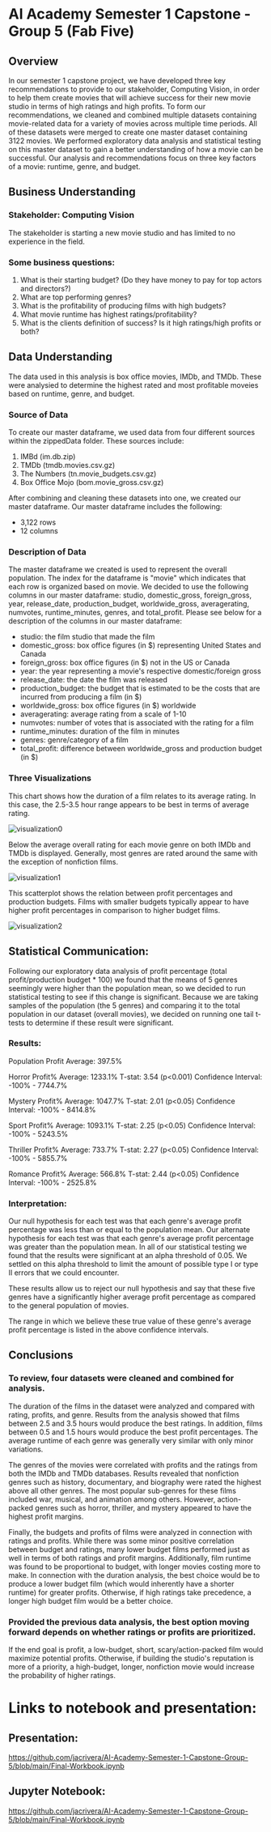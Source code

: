 # AI Academy Semester 1 Capstone - Group 5 (Fab Five)

## Overview
In our semester 1 capstone project, we have developed three key recommendations to provide to our stakeholder, Computing Vision, in order to help them create movies that will achieve success for their new movie studio in terms of high ratings and high profits. To form our recommendations, we cleaned and combined multiple datasets containing movie-related data for a variety of movies across multiple time periods. All of these datasets were merged to create one master dataset containing 3122 movies. We performed exploratory data analysis and statistical testing on this master dataset to gain a better understanding of how a movie can be successful. Our analysis and recommendations focus on three key factors of a movie: runtime, genre, and budget.

## Business Understanding

### Stakeholder: Computing Vision
The stakeholder is starting a new movie studio and has limited to no experience in the field.
### Some business questions: 
1. What is their starting budget? (Do they have money to pay for top actors and directors?) 
2. What are top performing genres? 
3. What is the profitability of producing films with high budgets? 
4. What movie runtime has highest ratings/profitability?
5. What is the clients definition of success? Is it high ratings/high profits or both?

## Data Understanding
The data used in this analysis is box office movies, IMDb, and TMDb. These were analysied to determine the highest rated and most profitable moveies based on runtime, genre, and budget. 

### Source of Data
To create our master dataframe, we used data from four different sources within the zippedData folder. These sources include:
1. IMBd (im.db.zip)
2. TMDb (tmdb.movies.csv.gz)
3. The Numbers (tn.movie_budgets.csv.gz)
4. Box Office Mojo (bom.movie_gross.csv.gz)

After combining and cleaning these datasets into one, we created our master dataframe. Our master dataframe includes the following:
- 3,122 rows
- 12 columns

### Description of Data
The master dataframe we created is used to represent the overall population. The index for the dataframe is "movie" which indicates that each row is organized based on movie. We decided to use the following columns in our master dataframe: studio, domestic_gross, foreign_gross, year, release_date, production_budget, worldwide_gross, averagerating, numvotes, runtime_minutes, genres, and total_profit. Please see below for a description of the columns in our master dataframe:

- studio: the film studio that made the film
- domestic_gross: box office figures (in $) representing United States and Canada
- foreign_gross: box office figures (in $) not in the US or Canada
- year: the year representing a movie's respective domestic/foreign gross
- release_date: the date the film was released
- production_budget: the budget that is estimated to be the costs that are incurred from producing a film (in $)
- worldwide_gross: box office figures (in $) worldwide
- averagerating: average rating from a scale of 1-10
- numvotes: number of votes that is associated with the rating for a film
- runtime_minutes: duration of the film in minutes
- genres: genre/category of a film
- total_profit: difference between worldwide_gross and production budget (in $)

### Three Visualizations
This chart shows how the duration of a film relates to its average rating. In this case, the 2.5-3.5 hour range appears to be best in terms of average rating.

![visualization0](images/vis0.png)

Below the average overall rating for each movie genre on both IMDb and TMDb is displayed. Generally, most genres are rated around the same with the exception of nonfiction films.

![visualization1](images/vis1.png)

This scatterplot shows the relation between profit percentages and production budgets. Films with smaller budgets typically appear to have higher profit percentages in comparison to higher budget films.

![visualization2](images/vis2.png)

## Statistical Communication:
Following our exploratory data analysis of profit percentage (total profit/production budget * 100) we found that the means of 5 genres seemingly were higher than the population mean, so we decided to run statistical testing to see if this change is significant. 
Because we are taking samples of the population (the 5 genres) and comparing it to the total population in our dataset (overall movies), we decided on running one tail t-tests to determine if these result were significant.

### Results:

Population Profit Average: 397.5%

Horror Profit% Average:   1233.1%   T-stat: 3.54 (p<0.001)     Confidence Interval: -100% - 7744.7% 

Mystery Profit% Average:  1047.7%   T-stat: 2.01 (p<0.05)      Confidence Interval: -100% - 8414.8%

Sport Profit% Average:    1093.1%   T-stat: 2.25 (p<0.05)      Confidence Interval: -100% - 5243.5% 

Thriller Profit% Average:  733.7%   T-stat: 2.27 (p<0.05)      Confidence Interval: -100% - 5855.7% 

Romance Profit% Average:   566.8%   T-stat: 2.44 (p<0.05)      Confidence Interval: -100% - 2525.8%

### Interpretation:
Our null hypothesis for each test was that each genre's average profit percentage was less than or equal to the population mean.
Our alternate hypothesis for each test was that each genre's average profit percentage was greater than the population mean. 
In all of our statistical testing we found that the results were significant at an alpha threshold of 0.05. We settled on this alpha threshold to limit the amount of possible type I or type II errors that we could encounter.

These results allow us to reject our null hypothesis and say that these five genres have a significantly higher average profit percentage as compared to the general population of movies. 

The range in which we believe these true value of these genre's average profit percentage is listed in the above confidence intervals. 

## Conclusions
### To review, four datasets were cleaned and combined for analysis.
The duration of the films in the dataset were analyzed and compared with rating, profits, and genre. Results from the analysis showed that films between 2.5 and 3.5 hours would produce the best ratings. In addition, films between 0.5 and 1.5 hours would produce the best profit percentages. The average runtime of each genre was generally very similar with only minor variations.

The genres of the movies were correlated with profits and the ratings from both the IMDb and TMDb databases. Results revealed that nonfiction genres such as history, documentary, and biography were rated the highest above all other genres. The most popular sub-genres for these films included war, musical, and animation among others. However, action-packed genres such as horror, thriller, and mystery appeared to have the highest profit margins.

Finally, the budgets and profits of films were analyzed in connection with ratings and profits. While there was some minor positive correlation between budget and ratings, many lower budget films performed just as well in terms of both ratings and profit margins. Additionally, film runtime was found to be proportional to budget, with longer movies costing more to make. In connection with the duration analysis, the best choice would be to produce a lower budget film (which would inherently have a shorter runtime) for greater profits. Otherwise, if high ratings take precedence, a longer high budget film would be a better choice.

### Provided the previous data analysis, the best option moving forward depends on whether ratings or profits are prioritized.
If the end goal is profit, a low-budget, short, scary/action-packed film would maximize potential profits. Otherwise, if building the studio's reputation is more of a priority, a high-budget, longer, nonfiction movie would increase the probability of higher ratings.

# Links to notebook and presentation:
## Presentation: 

https://github.com/jacrivera/AI-Academy-Semester-1-Capstone-Group-5/blob/main/Final-Workbook.ipynb

## Jupyter Notebook:
https://github.com/jacrivera/AI-Academy-Semester-1-Capstone-Group-5/blob/main/Final-Workbook.ipynb
